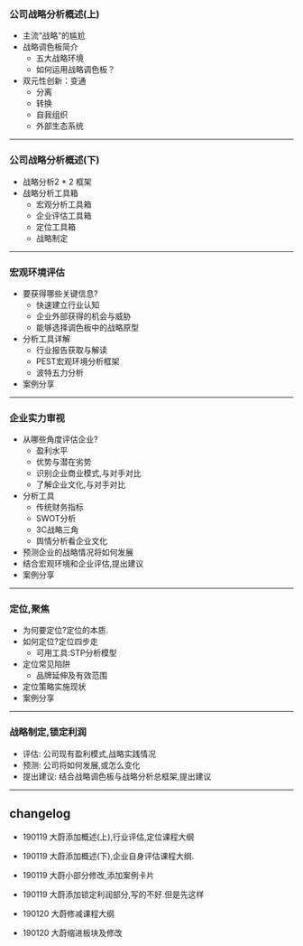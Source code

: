 ### 公司战略分析概述(上)

* 主流“战略”的尴尬
* 战略调色板简介
	- 五大战略环境
	- 如何运用战略调色板？
* 双元性创新：变通
	- 分离
	- 转换
	- 自我组织
	- 外部生态系统



---

### 公司战略分析概述(下)

* 战略分析2 * 2 框架
* 战略分析工具箱
	- 宏观分析工具箱
	- 企业评估工具箱
	- 定位工具箱
	- 战略制定

---

### 宏观环境评估

* 要获得哪些关键信息?
	- 快速建立行业认知	
	- 企业外部获得的机会与威胁
	- 能够选择调色板中的战略原型
* 分析工具详解
	- 行业报告获取与解读
	- PEST宏观环境分析框架
	- 波特五力分析
* 案例分享

---

### 企业实力审视

* 从哪些角度评估企业?
	- 盈利水平
	- 优势与潜在劣势
	- 识别企业商业模式,与对手对比
	- 了解企业文化,与对手对比
* 分析工具
	- 传统财务指标
	- SWOT分析
	- 3C战略三角
	- 舆情分析看企业文化
* 预测企业的战略情况将如何发展
* 结合宏观环境和企业评估,提出建议
* 案例分享


---

### 定位,聚焦

* 为何要定位?定位的本质.
* 如何定位?定位四步走
	- 可用工具:STP分析模型
* 定位常见陷阱
	- 品牌延伸及有效范围
* 定位策略实施现状
* 案例分享



---

### 战略制定,锁定利润

* 评估: 公司现有盈利模式,战略实践情况
* 预测: 公司将如何发展,或怎么变化
* 提出建议: 结合战略调色板与战略分析总框架,提出建议



---
## changelog

- 190119 大蔚添加概述(上),行业评估,定位课程大纲

- 190119 大蔚添加概述(下),企业自身评估课程大纲.

- 190119 大蔚小部分修改,添加案例卡片

- 190119 大蔚添加锁定利润部分,写的不好.但是先这样

- 190120 大蔚修减课程大纲

- 190120 大蔚缩进板块及修改